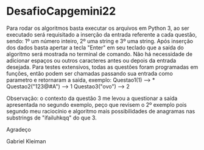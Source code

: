 # DesafioCapgemini22
Para rodar os algoritmos basta executar os arquivos em Python 3, ao ser executado será requisitado a inserção da entrada referente a cada questão, sendo: 1º um número inteiro, 2º uma string e 3º uma string. Após inserção dos dados basta apertar a tecla "Enter" em seu teclado que a saída do algoritmo será mostrada no terminal de comando.
Não há necessidade de adicionar espaços ou outros caracteres antes ou depois da entrada desejada.
Para testes extensivos, todas as questões foram programadas em funções, então podem ser chamadas passando sua entrada como parametro e retornaram a saida, exemplo: 
Questao1(1) --> *
Questao2("123@#A") --> 1
Questao3("ovo") --> 2

Observação: o contexto da questão 3 me levou a questionar a saída apresentada no segundo exemplo, peço que revisem o 2º exemplo pois segundo meu raciocínio e algoritmo mais possibilidades de anagramas nas substrings de "ifailuhkqq" do que 3.

Agradeço

Gabriel Kleiman